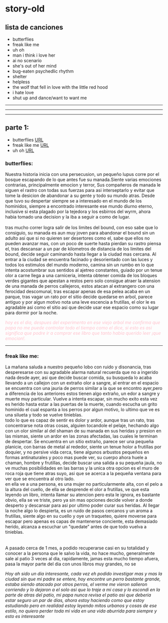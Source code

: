 # story-old


## lista de canciones 
- butterflies
- freak like me 
- uh oh 
- man i think i love her
- ai no scenario  
- she's out of her mind 
- bug-eaten psychedlic rhythm
- shelter
- helpless 
- the wolf that fell in love with the little red hood
- i hate love 
- shut up and dance/want to want me 

---
***
---

## parte 1: 
- butterflies [URL](youtube.com/watch?v=2mKoLKjsgkc)
- freak like me [URL](https://www.youtube.com/watch?v=d_ZL8pn2aUI)
- uh oh [URL](https://www.youtube.com/watch?v=2w5YNI0rW74)

### butterflies:
Nuestra historia inicia con una persecusion, un pequeño lupus corre por el bosque escapando de lo que antes fue su manada.Siente varias emociones contrarias, principalmente emocion y terror, Sus compañeros de manada le siguen el rastro con todas sus fuerzas para asi interseptarlo y evitar que tome la desicion de abandonar a su gente y todo su mundo atras. Desde que tuvo su despertar siempre se a interesado en el mundo de los hominidos, siempre a encontrado interesante ese mundo diurno eterno, inclusive si esta plagado por la tejedora y los esbirros del wyrm, ahora habia tomado una decision y la iba a seguir a como de lugar.  
<br>
tras mucho correr logra salir de los limites del bound, con eso sabe que lo consiguio, su manada es aun muy joven para abandonar el bound sin un adulto asi que si no quieren ser desertores como el, sabe que ellos no pueden avanzar mas, con un poco de suerte hasta pierdan su rastro piensa el, tras descansar a un par de kilometros de distancia de los limites del bound, decide seguir caminando hasta llegar a la ciudad mas cercana. Al entrar a la ciudad se encuentra facinado y desorientado con las luces y todos los estimulos del mundo moderno, camina sin un rumbo en lo que intenta acostumbrar sus sentidos al ajetreo constantes, guiado por un tenue olor a carne llega a una carniceria, intenta obtener comida de los bloques verdes gigantes que apestan a restos pero solo consigue atraer la atension de una manada de perros callejeros, estos atacan al extrangero con una ferocidad descomunal, tras escapar apenas de esa pelea acaba en un parque, tras vagar un rato por el sitio decide quedarse en arbol, parece antiguo y por algun motivo nota una leve escencia a frutillas, el olor le es agradable asi como el sitio asi que decide usar ese espacio como su lugar para dormir por la noche.  

*<p style="color: pink">
hoy es el dia, despues del experimento en ese viejo arbol me confirma que papa no me puede controlar todo el tiempo como el dice, si esto es asi significa que podre ir a comprar ese libro que tanto habia querido leer ¡que emocion!.*
</p>

***   

### freak like me: 

La mañana saluda a nuestro pequeño lobo con ruido y disonancia, tras desperesarse con su agradable alarma natural recuerda que no a ingerido nada desde ayer, asi que decide buscar comida, su busqueda lo acaba llevando a un callejon con un extraño olor a sangre, al entrar en el espacio se encuentra con una jauria de perros similar a la que se encontro ayer,pero a diferencia de los anteriores estos tienen algo extraño,  un edor a sangre y muerte muy particular. Vuelve a intenta escapar, sin mucho exito esta vez es herido hasta estar a las puertas de la muerte, cuando escucha un grito hominido el cual espanta a los perros por algun motivo, lo ultimo que ve es una silueta y todo se vuelve tinieblas.<br>
todo lo que es capaz de sentir es dolor y ardor, aunque tras un rato, tras concentrarse nota otras cosas, alguien tocandole el pelaje, hechando algo con un olor similar al del shaman de su manada en sus heridas y presion en las mismas, siente un ardor en las zonas afectadas, las cuales le terminan de despertar. Se encuentra en un sitio extraño, parece ser una pequeña planicie, con barras de metal al rededor, siente un tenue holor a frutillas por doquier, y no persive vida cerca, tiene algunos arbustos pequeños en formas antinaturales y poco mas puede ver, su cuerpo ahora huele a chaman, hombre y frutillas, decide buscar una salida a su pequeña jaula, no ve muchas posibilidades en las barras y la unica otra opcion es el muro de roca roja que tiene atras suyo, asi que se acerca a la pequeña ventana para ver que se encuentra al otro lado.<br>
en ella ve a una persona, es una mujer no particularmente alta, con el pelo a la altura del cuello, de ella se desprende el olor a frutillas, ve que esta leyendo un libro, intenta llamar su atencion pero esta le ignora, es bastante obvio, ella se ve triste, pero ya sin mas opciones decide volver a donde desperto y descansar para asi por ultimo poder curar sus heridas. Al llegar la noche algo lo despierta, es un ruido de pasos cercanos y un aroma a frutillas, siente algo en su cuello y oye un traqueteo, quiere moverse para escapar pero apenas es capas de mantenerse conciente, esta demasiado herido, alcanza a escuchar un "quedate" antes de que todo vuelva a tinieblas.  
<br><br>
A pasado cerca de 1 mes, a podido recuperarse casi en su totalidad y conocer a la persona que le  salvo la vida, no hace mucho, generalmente sale al patio 3 veces al dia, rapidamente, jamas esta mucho tiempo afuera, pasa la mayor parte del dia con unos libros muy grandes, no se 

*Hoy ah sido un dia interesante, cada vez eh podido investigar mas y mas la ciudad sin que mi padre se entere, hoy encontre un perro bastante grande, estaba siendo atacado por otros perros, el verme me vieron salieron corriendo y lo dejaron a el solo asi que lo traje a mi casa y lo escondi en la parte de atras del patio, mi papa nunca revisa el patio asi que deberia estar seguro un par de dias, ahora estoy haciendo como que estoy estudiando pero en realidad estoy leyendo mitos urbanos y cosas de ese estilo, no quiero perder toda mi vida en una vida aburrida para siempre y esto es interesante* 

